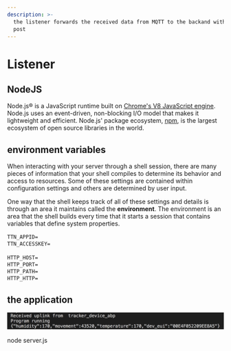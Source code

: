 ```yaml
---
description: >-
  the listener forwards the received data from MQTT to the backand with an HTTP
  post
---
```


# Listener

## NodeJS

Node.js® is a JavaScript runtime built on [Chrome's V8 JavaScript engine](https://developers.google.com/v8/). Node.js uses an event-driven, non-blocking I/O model that makes it lightweight and efficient. Node.js' package ecosystem, [npm](https://www.npmjs.com/), is the largest ecosystem of open source libraries in the world.

## environment variables

When interacting with your server through a shell session, there are many pieces of information that your shell compiles to determine its behavior and access to resources. Some of these settings are contained within configuration settings and others are determined by user input.

One way that the shell keeps track of all of these settings and details is through an area it maintains called the **environment**. The environment is an area that the shell builds every time that it starts a session that contains variables that define system properties.

```text
TTN_APPID=
TTN_ACCESSKEY=

HTTP_HOST=
HTTP_PORT=
HTTP_PATH=
HTTP_HTTP=

```

##  the application

![](../.gitbook/assets/screen-shot-2018-05-29-at-21.21.12.png)

node server.js

